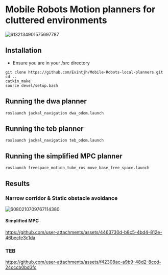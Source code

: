# Mobile Robots Motion planners for cluttered environments
![6132134901575697787](https://github.com/user-attachments/assets/4671f018-010d-4d8a-a2d6-75458fa75a22)


## Installation
- Ensure you are in your <workspace>/src directory
```
git clone https://github.com/Evintjh/Mobile-Robots-local-planners.git
cd ..
catkin_make
source devel/setup.bash
```

## Running the dwa planner
```
roslaunch jackal_navigation dwa_odom.launch
```

## Running the teb planner
```
roslaunch jackal_navigation teb_odom.launch
```

## Running the simplified MPC planner
```
roslaunch freespace_motion_tube_ros move_base_free_space.launch
```


## Results
### Narrow corridor & Static obstacle avoidance
![6080210709767114380](https://github.com/user-attachments/assets/eac9b394-ef3a-45a8-a8f3-edc5f035250b)


#### Simplified MPC


https://github.com/user-attachments/assets/4463730d-b8c5-4bd4-812e-46becfe3c1da



### TEB


https://github.com/user-attachments/assets/f42308ac-a9b9-48d2-8ccd-24cccb0bd3fc





